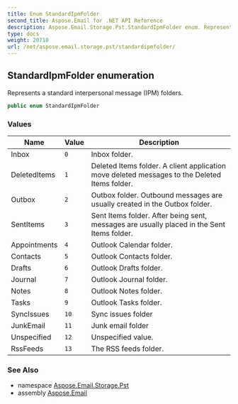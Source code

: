 ```yaml
---
title: Enum StandardIpmFolder
second_title: Aspose.Email for .NET API Reference
description: Aspose.Email.Storage.Pst.StandardIpmFolder enum. Represents a standard interpersonal message IPM folders
type: docs
weight: 20710
url: /net/aspose.email.storage.pst/standardipmfolder/
---
```

## StandardIpmFolder enumeration

Represents a standard interpersonal message (IPM) folders.

```csharp
public enum StandardIpmFolder
```

### Values

| Name | Value | Description |
| --- | --- | --- |
| Inbox | `0` | Inbox folder. |
| DeletedItems | `1` | Deleted Items folder. A client application move deleted messages to the Deleted Items folder. |
| Outbox | `2` | Outbox folder. Outbound messages are usually created in the Outbox folder. |
| SentItems | `3` | Sent Items folder. After being sent, messages are usually placed in the Sent Items folder. |
| Appointments | `4` | Outlook Calendar folder. |
| Contacts | `5` | Outlook Contacts folder. |
| Drafts | `6` | Outlook Drafts folder. |
| Journal | `7` | Outlook Journal folder. |
| Notes | `8` | Outlook Notes folder. |
| Tasks | `9` | Outlook Tasks folder. |
| SyncIssues | `10` | Sync issues folder |
| JunkEmail | `11` | Junk email folder |
| Unspecified | `12` | Unspecified value. |
| RssFeeds | `13` | The RSS feeds folder. |

### See Also

* namespace [Aspose.Email.Storage.Pst](../../aspose.email.storage.pst/)
* assembly [Aspose.Email](../../)


